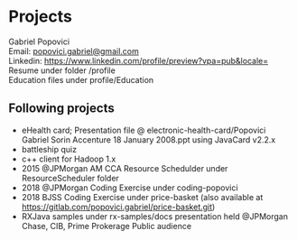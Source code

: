 Projects
========

Gabriel Popovici <br/> 
Email: popovici.gabriel@gmail.com <br/>
Linkedin: https://www.linkedin.com/profile/preview?vpa=pub&locale= <br/>
Resume under folder /profile <br/>
Education files under profile/Education <br/>

Following projects
------------------
 
- eHealth card; Presentation file @ electronic-health-card/Popovici Gabriel Sorin Accenture 18 January 2008.ppt using JavaCard v2.2.x   
- battleship quiz 
- c++ client for Hadoop 1.x 
- 2015 @JPMorgan AM CCA Resource Schedulder under ResourceScheduler folder
- 2018 @JPMorgan Coding Exercise under coding-popovici
- 2018 BJSS Coding Exercise under price-basket (also available at https://gitlab.com/popovici.gabriel/price-basket.git)  
- RXJava samples under rx-samples/docs presentation held @JPMorgan Chase, CIB, Prime Prokerage
 Public audience 
